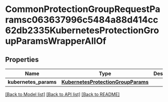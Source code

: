 # CommonProtectionGroupRequestParamsc063637996c5484a88d414cc62db2335KubernetesProtectionGroupParamsWrapperAllOf


## Properties
Name | Type | Description | Notes
------------ | ------------- | ------------- | -------------
**kubernetes_params** | [**KubernetesProtectionGroupParams**](KubernetesProtectionGroupParams.md) |  | [optional] 

[[Back to Model list]](../README.md#documentation-for-models) [[Back to API list]](../README.md#documentation-for-api-endpoints) [[Back to README]](../README.md)


